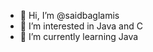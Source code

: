 - 👋 Hi, I’m @saidbaglamis
- 👀 I’m interested in Java and C 
- 🌱 I’m currently learning Java

<!---
saidbaglamis/saidbaglamis is a ✨ special ✨ repository because its `README.md` (this file) appears on your GitHub profile.
You can click the Preview link to take a look at your changes.
--->
